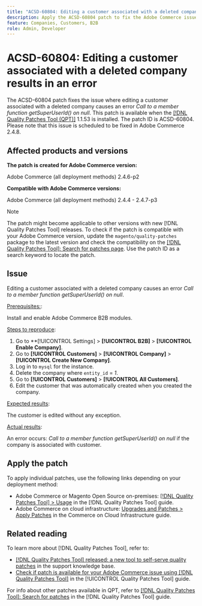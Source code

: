 ```yaml
---
title: "ACSD-60804: Editing a customer associated with a deleted company results in an error"
description: Apply the ACSD-60804 patch to fix the Adobe Commerce issue where editing a customer associated with a deleted company causes an error *Call to a member function getSuperUserId() on null*.
feature: Companies, Customers, B2B
role: Admin, Developer
---
```

# ACSD-60804: Editing a customer associated with a deleted company results in an error

The ACSD-60804 patch fixes the issue where editing a customer associated with a deleted company causes an error *Call to a member function getSuperUserId() on null*. This patch is available when the [[!DNL Quality Patches Tool (QPT)]](/help/tools/quality-patches-tool/quality-patches-tool-to-self-serve-quality-patches.md) 1.1.53 is installed. The patch ID is ACSD-60804. Please note that this issue is scheduled to be fixed in Adobe Commerce 2.4.8.

## Affected products and versions

**The patch is created for Adobe Commerce version:**

Adobe Commerce (all deployment methods) 2.4.6-p2

**Compatible with Adobe Commerce versions:**

Adobe Commerce (all deployment methods) 2.4.4 - 2.4.7-p3

>[!NOTE]
>
>The patch might become applicable to other versions with new [!DNL Quality Patches Tool] releases. To check if the patch is compatible with your Adobe Commerce version, update the `magento/quality-patches` package to the latest version and check the compatibility on the [[!DNL Quality Patches Tool]: Search for patches page](https://experienceleague.adobe.com/tools/commerce-quality-patches/index.html). Use the patch ID as a search keyword to locate the patch.

## Issue

Editing a customer associated with a deleted company causes an error *Call to a member function getSuperUserId() on null*.

<u>Prerequisites:</u>:

Install and enable Adobe Commerce B2B modules.

<u>Steps to reproduce</u>:

1. Go to **[!UICONTROL Settings] > **[!UICONTROL B2B]** > **[!UICONTROL Enable Company]**.
1. Go to **[!UICONTROL Customers]** > **[!UICONTROL Company]** > **[!UICONTROL Create New Company]**.
1. Log in to `mysql` for the instance.
1. Delete the company where `entity_id` = *1*.
1. Go to **[!UICONTROL Customers]** > **[!UICONTROL All Customers]**.
1. Edit the customer that was automatically created when you created the company.

<u>Expected results</u>:

The customer is edited without any exception.

<u>Actual results</u>:

An error occurs: *Call to a member function getSuperUserId() on null* if the company is associated with customer.

## Apply the patch

To apply individual patches, use the following links depending on your deployment method:

* Adobe Commerce or Magento Open Source on-premises: [[!DNL Quality Patches Tool] > Usage](/help/tools/quality-patches-tool/usage.md) in the [!DNL Quality Patches Tool] guide.
* Adobe Commerce on cloud infrastructure: [Upgrades and Patches > Apply Patches](https://experienceleague.adobe.com/docs/commerce-cloud-service/user-guide/develop/upgrade/apply-patches.html) in the Commerce on Cloud Infrastructure guide.

## Related reading

To learn more about [!DNL Quality Patches Tool], refer to:

* [[!DNL Quality Patches Tool] released: a new tool to self-serve quality patches](https://experienceleague.adobe.com/en/docs/commerce-knowledge-base/kb/announcements/commerce-announcements/magento-quality-patches-released-new-tool-to-self-serve-quality-patches) in the support knowledge base.
* [Check if patch is available for your Adobe Commerce issue using [!DNL Quality Patches Tool]](/help/tools/quality-patches-tool/patches-available-in-qpt/check-patch-for-magento-issue-with-magento-quality-patches.md) in the [!UICONTROL Quality Patches Tool] guide.


For info about other patches available in QPT, refer to [[!DNL Quality Patches Tool]: Search for patches](https://experienceleague.adobe.com/tools/commerce-quality-patches/index.html) in the [!DNL Quality Patches Tool] guide.
